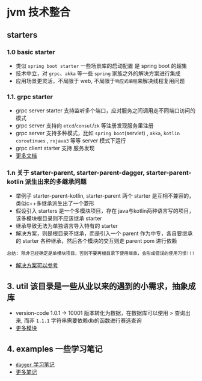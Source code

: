 # jvm 技术整合

## starters

### 1.0 basic starter
+ 类似 `spring boot starter` 一些场景库的启动配置 是 spring boot 的超集
+ 技术中立，对 `grpc`、`akka` 等一些 `spring` 家族之外的解决方案进行集成
+ 应用场景更灵活，不局限于 web, 不局限于`响应式编程`来解决线程复用问题

### 1.1. grpc starter

+ grpc server starter 支持监听多个端口，应对服务之间调用走不同端口访问的模式
+ grpc server 支持向 `etcd`/`consul`/`zk` 等注册发现服务里注册
+ grpc server 支持多种模式，比如 `spring boot`(servlet) , `akka`, `kotlin coroutinues` , `rxjava3` 等等 server 模式下运行
+ grpc client starter 支持 服务发现
+ [更多文档](./grpc-starter)

### 1.n 关于 starter-parent, starter-parent-dagger, starter-parent-kotlin 派生出来的多继承问题
+ 举例子 starter-parent-kotlin, starter-parent 两个 starter 是互相不兼容的，类似c++多继承派生出了一个菱形
+ 假设引入 starters 是一个多模块项目，存在 java与kotlin两种语言写的项目， 该多模块根目录则不应该继承 starter
+ 继承导致无法为单独语言导入特有的 starter
+ 解决方案，则是根目录不继承，而是引入一个 parent 作为中专，各自要继承的 starter 各种继承，然后各个模块的交互则走 parent pom 进行依赖
```
总结: 除非已经确定是单模块项目，否则不要再根目录下使用继承，会形成错误的使用习惯!!!
```
+ [解决方案可以参考](./grpc-starter)

## 3. util 该目录是一些从业以来的遇到的小需求，抽象成库

+ version-code 1.0.1 -> 10001 版本转化为数据，在数据库可以使用 > 查询出来, 而非 `1.1.1` 字符串需要依赖db的函数进行赛选查询
+ [更多模块](./util)

## 4. examples 一些学习笔记

+ [`dagger` 学习笔记](./examples/dagger-project-server-with-server/src/main/java/io/github/jojoti/examples/dagger)
+ [更多笔记](./examples)
